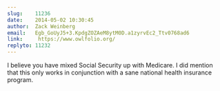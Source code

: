 ```yaml
---
slug:    11236
date:    2014-05-02 10:30:45
author:  Zack Weinberg
email:   Egb_GoUyJ5+3.KpdgZOZAeM8ytM0D.a1zyrvEc2_Ttv0768ad6
link:     https://www.owlfolio.org/
replyto: 11232
---
```


I believe you have mixed Social Security up with Medicare.  I did
mention that this only works in conjunction with a sane national
health insurance program.
